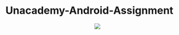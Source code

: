 # Unacademy-Android-Assignment

<p align="center">
  <img src="https://github.com/Devansh-Maurya/Unacaddemy-Android-Assignment/blob/master/description/unacademy_android_assignment_recording.gif">
</p>
